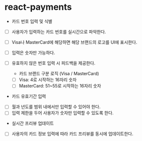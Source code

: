 # react-payments

- 카드 번호 입력 및 식별
- [ ] 사용자가 입력하는 카드 번호를 실시간으로 파악한다.
- [ ] Visa나 MasterCard에 해당하면 해당 브랜드의 로고를 UI에 표시한다.
- [ ] 입력은 숫자만 가능하다.
- [ ] 유효하지 않은 번호 입력 시 피드백을 제공한다.

  - 카드 브랜드 구분 로직 (Visa / MasterCard)
  - [ ] Visa: 4로 시작하는 16자리 숫자
  - [ ] MasterCard: 51~55로 시작하는 16자리 숫자

- 카드 유효기간 입력
- [ ] 월과 년도를 범위 내에서만 입력할 수 있어야 한다.
- [ ] 입력 제한을 두어 사용자가 숫자만 입력할 수 있도록 한다.
- 실시간 프리뷰 업데이트
- [ ] 사용자의 카드 정보 입력에 따라 카드 프리뷰를 동시에 업데이트한다.
